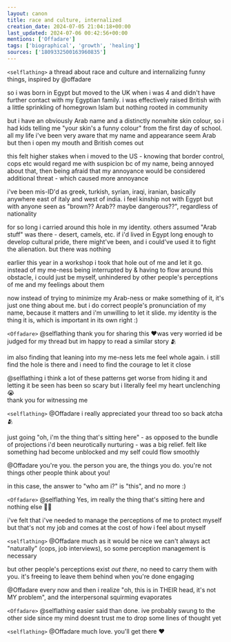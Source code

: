 ```yaml
---
layout: canon
title: race and culture, internalized
creation_date: 2024-07-05 21:04:18+00:00
last_updated: 2024-07-06 00:42:56+00:00
mentions: ['Offadare']
tags: ['biographical', 'growth', 'healing']
sources: ['1809332500163960835']
---
```


`<selflathing>` a thread about race and culture and internalizing funny things, inspired by @offadare  

so i was born in Egypt but moved to the UK when i was 4 and didn't have further contact with my Egyptian family. i was effectively raised British with a little sprinkling of homegrown Islam but nothing rooted in community  

but i have an obviously Arab name and a distinctly nonwhite skin colour, so i had kids telling me "your skin's a funny colour" from the first day of school. all my life i've been very aware that my name and appearance seem Arab but then i open my mouth and British comes out  

this felt higher stakes when i moved to the US - knowing that border control, cops etc would regard me with suspicion bc of my name, being annoyed about that, then being afraid that my annoyance would be considered additional threat - which caused more annoyance  

i've been mis-ID'd as greek, turkish, syrian, iraqi, iranian, basically anywhere east of italy and west of india. i feel kinship not with Egypt but with anyone seen as "brown?? Arab?? maybe dangerous??", regardless of nationality  

for so long i carried around this hole in my identity. others assumed "Arab stuff" was there - desert, camels, etc. if i'd lived in Egypt long enough to develop cultural pride, there might've been, and i could've used it to fight the alienation. but there was nothing  

earlier this year in a workshop i took that hole out of me and let it go. instead of my me-ness being interrupted by & having to flow around this obstacle, i could just be myself, unhindered by other people's perceptions of me and my feelings about them  

now instead of trying to minimize my Arab-ness or make something of it, it's just one thing about me. but i do correct people's pronunciation of my name, because it matters and i'm unwilling to let it slide. my identity is the thing it is, which is important in its own right :)  

`<Offadare>` @selflathing thank you for sharing this ♥️was very worried id be judged for my thread but im happy to read a similar story 🫂  
  
im also finding that leaning into my me-ness lets me feel whole again. i still find the hole is there and i need to find the courage to let it close  

@selflathing i think a lot of these patterns get worse from hiding it and letting it be seen has been so scary but i literally feel my heart unclenching 😭  
thank you for witnessing me  

`<selflathing>` @Offadare i really appreciated your thread too so back atcha 🫂  
  
just going "oh, i'm the thing that's sitting here" - as opposed to the bundle of projections i'd been neurotically nurturing - was a big relief. felt like something had become unblocked and my self could flow smoothly  

@Offadare you're you. the person you are, the things you do. you're not things other people think about you!  
  
in this case, the answer to "who am i?" is "this", and no more :)  

`<Offadare>` @selflathing Yes, im really the thing that's sitting here and nothing else 🧑‍🚀  
  
i've felt that i've needed to manage the perceptions of me to protect myself but that's not my job and comes at the cost of how i feel about myself  

`<selflathing>` @Offadare much as it would be nice we can't always act "naturally" (cops, job interviews), so some perception management is necessary  
  
but other people's perceptions exist *out there*, no need to carry them with you. it's freeing to leave them behind when you're done engaging  

@Offadare every now and then i realize "oh, this is in THEIR head, it's not MY problem", and the interpersonal squirming evaporates  

`<Offadare>` @selflathing easier said than done. ive probably swung to the other side since my mind doesnt trust me to drop some lines of thought yet  

`<selflathing>` @Offadare much love. you'll get there ♥  



